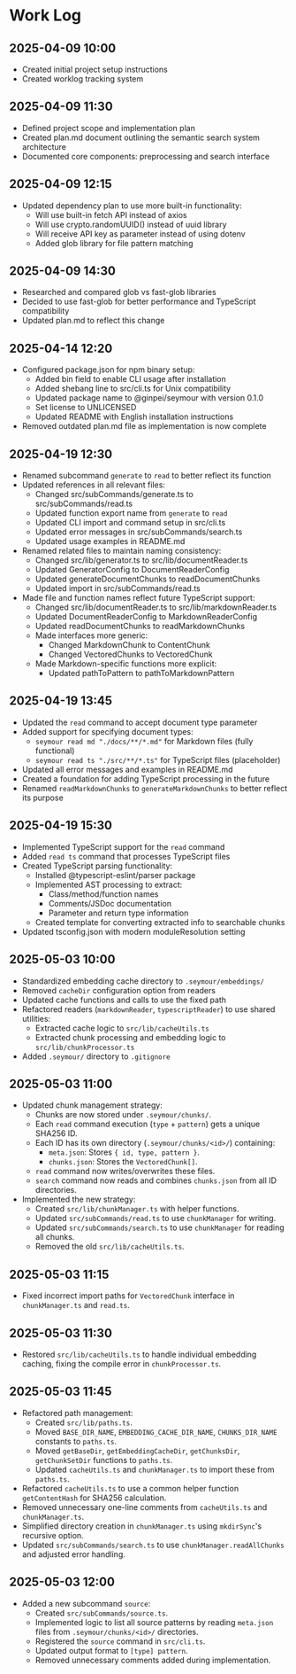 # Work Log

## 2025-04-09 10:00
- Created initial project setup instructions
- Created worklog tracking system

## 2025-04-09 11:30
- Defined project scope and implementation plan
- Created plan.md document outlining the semantic search system architecture
- Documented core components: preprocessing and search interface

## 2025-04-09 12:15
- Updated dependency plan to use more built-in functionality:
  - Will use built-in fetch API instead of axios
  - Will use crypto.randomUUID() instead of uuid library
  - Will receive API key as parameter instead of using dotenv
  - Added glob library for file pattern matching

## 2025-04-09 14:30
- Researched and compared glob vs fast-glob libraries
- Decided to use fast-glob for better performance and TypeScript compatibility
- Updated plan.md to reflect this change

## 2025-04-14 12:20
- Configured package.json for npm binary setup:
  - Added bin field to enable CLI usage after installation
  - Added shebang line to src/cli.ts for Unix compatibility
  - Updated package name to @ginpei/seymour with version 0.1.0
  - Set license to UNLICENSED
  - Updated README with English installation instructions
- Removed outdated plan.md file as implementation is now complete

## 2025-04-19 12:30
- Renamed subcommand `generate` to `read` to better reflect its function
- Updated references in all relevant files:
  - Changed src/subCommands/generate.ts to src/subCommands/read.ts
  - Updated function export name from `generate` to `read`
  - Updated CLI import and command setup in src/cli.ts
  - Updated error messages in src/subCommands/search.ts
  - Updated usage examples in README.md
- Renamed related files to maintain naming consistency:
  - Changed src/lib/generator.ts to src/lib/documentReader.ts
  - Updated GeneratorConfig to DocumentReaderConfig
  - Updated generateDocumentChunks to readDocumentChunks
  - Updated import in src/subCommands/read.ts
- Made file and function names reflect future TypeScript support:
  - Changed src/lib/documentReader.ts to src/lib/markdownReader.ts
  - Updated DocumentReaderConfig to MarkdownReaderConfig
  - Updated readDocumentChunks to readMarkdownChunks
  - Made interfaces more generic:
    - Changed MarkdownChunk to ContentChunk
    - Changed VectoredChunks to VectoredChunk
  - Made Markdown-specific functions more explicit:
    - Updated pathToPattern to pathToMarkdownPattern

## 2025-04-19 13:45
- Updated the `read` command to accept document type parameter
- Added support for specifying document types:
  - `seymour read md "./docs/**/*.md"` for Markdown files (fully functional)
  - `seymour read ts "./src/**/*.ts"` for TypeScript files (placeholder)
- Updated all error messages and examples in README.md
- Created a foundation for adding TypeScript processing in the future
- Renamed `readMarkdownChunks` to `generateMarkdownChunks` to better reflect its purpose

## 2025-04-19 15:30
- Implemented TypeScript support for the `read` command
- Added `read ts` command that processes TypeScript files
- Created TypeScript parsing functionality:
  - Installed @typescript-eslint/parser package
  - Implemented AST processing to extract:
    - Class/method/function names
    - Comments/JSDoc documentation
    - Parameter and return type information
  - Created template for converting extracted info to searchable chunks
- Updated tsconfig.json with modern moduleResolution setting

## 2025-05-03 10:00
- Standardized embedding cache directory to `.seymour/embeddings/`
- Removed `cacheDir` configuration option from readers
- Updated cache functions and calls to use the fixed path
- Refactored readers (`markdownReader`, `typescriptReader`) to use shared utilities:
  - Extracted cache logic to `src/lib/cacheUtils.ts`
  - Extracted chunk processing and embedding logic to `src/lib/chunkProcessor.ts`
- Added `.seymour/` directory to `.gitignore`

## 2025-05-03 11:00
- Updated chunk management strategy:
  - Chunks are now stored under `.seymour/chunks/`.
  - Each `read` command execution (`type` + `pattern`) gets a unique SHA256 ID.
  - Each ID has its own directory (`.seymour/chunks/<id>/`) containing:
    - `meta.json`: Stores `{ id, type, pattern }`.
    - `chunks.json`: Stores the `VectoredChunk[]`.
  - `read` command now writes/overwrites these files.
  - `search` command now reads and combines `chunks.json` from all ID directories.
- Implemented the new strategy:
  - Created `src/lib/chunkManager.ts` with helper functions.
  - Updated `src/subCommands/read.ts` to use `chunkManager` for writing.
  - Updated `src/subCommands/search.ts` to use `chunkManager` for reading all chunks.
  - Removed the old `src/lib/cacheUtils.ts`.

## 2025-05-03 11:15
- Fixed incorrect import paths for `VectoredChunk` interface in `chunkManager.ts` and `read.ts`.

## 2025-05-03 11:30
- Restored `src/lib/cacheUtils.ts` to handle individual embedding caching, fixing the compile error in `chunkProcessor.ts`.

## 2025-05-03 11:45
- Refactored path management:
  - Created `src/lib/paths.ts`.
  - Moved `BASE_DIR_NAME`, `EMBEDDING_CACHE_DIR_NAME`, `CHUNKS_DIR_NAME` constants to `paths.ts`.
  - Moved `getBaseDir`, `getEmbeddingCacheDir`, `getChunksDir`, `getChunkSetDir` functions to `paths.ts`.
  - Updated `cacheUtils.ts` and `chunkManager.ts` to import these from `paths.ts`.
- Refactored `cacheUtils.ts` to use a common helper function `getContentHash` for SHA256 calculation.
- Removed unnecessary one-line comments from `cacheUtils.ts` and `chunkManager.ts`.
- Simplified directory creation in `chunkManager.ts` using `mkdirSync`'s recursive option.
- Updated `src/subCommands/search.ts` to use `chunkManager.readAllChunks` and adjusted error handling.

## 2025-05-03 12:00
- Added a new subcommand `source`:
  - Created `src/subCommands/source.ts`.
  - Implemented logic to list all source patterns by reading `meta.json` files from `.seymour/chunks/<id>/` directories.
  - Registered the `source` command in `src/cli.ts`.
  - Updated output format to `[type] pattern`.
  - Removed unnecessary comments added during implementation.